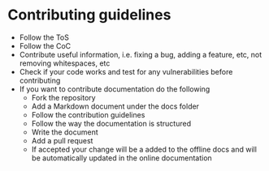 # Contributing guidelines
-   Follow the ToS
-   Follow the CoC
-   Contribute useful information, i.e. fixing a bug, adding a feature, etc, not removing whitespaces, etc
-   Check if your code works and test for any vulnerabilities before contributing
-   If you want to contribute documentation do the following
    -   Fork the repository
    -   Add a Markdown document under the docs folder
    -   Follow the contribution guidelines
    -   Follow the way the documentation is structured
    -   Write the document
    -   Add a pull request
    -   If accepted your change will be a added to the offline docs and will be automatically updated in the online documentation
